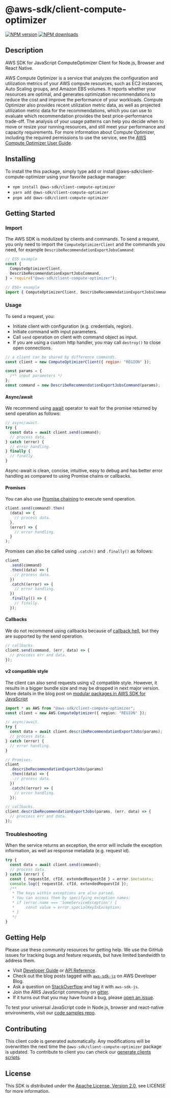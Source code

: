 # @aws-sdk/client-compute-optimizer

[![NPM version](https://img.shields.io/npm/v/@aws-sdk/client-compute-optimizer/latest.svg)](https://www.npmjs.com/package/@aws-sdk/client-compute-optimizer)
[![NPM downloads](https://img.shields.io/npm/dm/@aws-sdk/client-compute-optimizer.svg)](https://www.npmjs.com/package/@aws-sdk/client-compute-optimizer)

## Description

AWS SDK for JavaScript ComputeOptimizer Client for Node.js, Browser and React Native.

<p>AWS Compute Optimizer is a service that analyzes the configuration and utilization metrics of your
AWS compute resources, such as EC2 instances, Auto Scaling groups, and Amazon EBS volumes. It
reports whether your resources are optimal, and generates optimization recommendations
to reduce the cost and improve the performance of your workloads. Compute Optimizer also provides
recent utilization metric data, as well as projected utilization metric data for the
recommendations, which you can use to evaluate which recommendation provides the best
price-performance trade-off. The analysis of your usage patterns can help you decide
when to move or resize your running resources, and still meet your performance and
capacity requirements. For more information about Compute Optimizer, including the required
permissions to use the service, see the <a href="https://docs.aws.amazon.com/compute-optimizer/latest/ug/">AWS Compute Optimizer User Guide</a>.</p>

## Installing

To install the this package, simply type add or install @aws-sdk/client-compute-optimizer
using your favorite package manager:

- `npm install @aws-sdk/client-compute-optimizer`
- `yarn add @aws-sdk/client-compute-optimizer`
- `pnpm add @aws-sdk/client-compute-optimizer`

## Getting Started

### Import

The AWS SDK is modulized by clients and commands.
To send a request, you only need to import the `ComputeOptimizerClient` and
the commands you need, for example `DescribeRecommendationExportJobsCommand`:

```js
// ES5 example
const {
  ComputeOptimizerClient,
  DescribeRecommendationExportJobsCommand,
} = require("@aws-sdk/client-compute-optimizer");
```

```ts
// ES6+ example
import { ComputeOptimizerClient, DescribeRecommendationExportJobsCommand } from "@aws-sdk/client-compute-optimizer";
```

### Usage

To send a request, you:

- Initiate client with configuration (e.g. credentials, region).
- Initiate command with input parameters.
- Call `send` operation on client with command object as input.
- If you are using a custom http handler, you may call `destroy()` to close open connections.

```js
// a client can be shared by difference commands.
const client = new ComputeOptimizerClient({ region: "REGION" });

const params = {
  /** input parameters */
};
const command = new DescribeRecommendationExportJobsCommand(params);
```

#### Async/await

We recommend using [await](https://developer.mozilla.org/en-US/docs/Web/JavaScript/Reference/Operators/await)
operator to wait for the promise returned by send operation as follows:

```js
// async/await.
try {
  const data = await client.send(command);
  // process data.
} catch (error) {
  // error handling.
} finally {
  // finally.
}
```

Async-await is clean, concise, intuitive, easy to debug and has better error handling
as compared to using Promise chains or callbacks.

#### Promises

You can also use [Promise chaining](https://developer.mozilla.org/en-US/docs/Web/JavaScript/Guide/Using_promises#chaining)
to execute send operation.

```js
client.send(command).then(
  (data) => {
    // process data.
  },
  (error) => {
    // error handling.
  }
);
```

Promises can also be called using `.catch()` and `.finally()` as follows:

```js
client
  .send(command)
  .then((data) => {
    // process data.
  })
  .catch((error) => {
    // error handling.
  })
  .finally(() => {
    // finally.
  });
```

#### Callbacks

We do not recommend using callbacks because of [callback hell](http://callbackhell.com/),
but they are supported by the send operation.

```js
// callbacks.
client.send(command, (err, data) => {
  // proccess err and data.
});
```

#### v2 compatible style

The client can also send requests using v2 compatible style.
However, it results in a bigger bundle size and may be dropped in next major version. More details in the blog post
on [modular packages in AWS SDK for JavaScript](https://aws.amazon.com/blogs/developer/modular-packages-in-aws-sdk-for-javascript/)

```ts
import * as AWS from "@aws-sdk/client-compute-optimizer";
const client = new AWS.ComputeOptimizer({ region: "REGION" });

// async/await.
try {
  const data = await client.describeRecommendationExportJobs(params);
  // process data.
} catch (error) {
  // error handling.
}

// Promises.
client
  .describeRecommendationExportJobs(params)
  .then((data) => {
    // process data.
  })
  .catch((error) => {
    // error handling.
  });

// callbacks.
client.describeRecommendationExportJobs(params, (err, data) => {
  // proccess err and data.
});
```

### Troubleshooting

When the service returns an exception, the error will include the exception information,
as well as response metadata (e.g. request id).

```js
try {
  const data = await client.send(command);
  // process data.
} catch (error) {
  const { requestId, cfId, extendedRequestId } = error.$metadata;
  console.log({ requestId, cfId, extendedRequestId });
  /**
   * The keys within exceptions are also parsed.
   * You can access them by specifying exception names:
   * if (error.name === 'SomeServiceException') {
   *     const value = error.specialKeyInException;
   * }
   */
}
```

## Getting Help

Please use these community resources for getting help.
We use the GitHub issues for tracking bugs and feature requests, but have limited bandwidth to address them.

- Visit [Developer Guide](https://docs.aws.amazon.com/sdk-for-javascript/v3/developer-guide/welcome.html)
  or [API Reference](https://docs.aws.amazon.com/AWSJavaScriptSDK/v3/latest/index.html).
- Check out the blog posts tagged with [`aws-sdk-js`](https://aws.amazon.com/blogs/developer/tag/aws-sdk-js/)
  on AWS Developer Blog.
- Ask a question on [StackOverflow](https://stackoverflow.com/questions/tagged/aws-sdk-js) and tag it with `aws-sdk-js`.
- Join the AWS JavaScript community on [gitter](https://gitter.im/aws/aws-sdk-js-v3).
- If it turns out that you may have found a bug, please [open an issue](https://github.com/aws/aws-sdk-js-v3/issues/new/choose).

To test your universal JavaScript code in Node.js, browser and react-native environments,
visit our [code samples repo](https://github.com/aws-samples/aws-sdk-js-tests).

## Contributing

This client code is generated automatically. Any modifications will be overwritten the next time the `@aws-sdk/client-compute-optimizer` package is updated.
To contribute to client you can check our [generate clients scripts](https://github.com/aws/aws-sdk-js-v3/tree/main/scripts/generate-clients).

## License

This SDK is distributed under the
[Apache License, Version 2.0](http://www.apache.org/licenses/LICENSE-2.0),
see LICENSE for more information.

